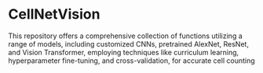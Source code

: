 # CellNetVision
This repository offers a comprehensive collection of functions utilizing a range of models, including customized CNNs, pretrained AlexNet, ResNet, and Vision Transformer, employing techniques like curriculum learning, hyperparameter fine-tuning, and cross-validation, for accurate cell counting
